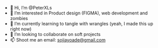 - 👋 Hi, I’m @PeterXLs
- 👀 I’m interested in Product design (FIGMA), web development and zombies
- 🌱 I’m currently learning to tangle with wrangles (yeah, I made this up right now)
- 💞️ I’m looking to collaborate on soft projects
- 📫 Shoot me an email: sojiayoade@gmail.com

<!---
PeterXLs/PeterXLs is a ✨ special ✨ repository because its `README.md` (this file) appears on your GitHub profile.
You can click the Preview link to take a look at your changes.
--->
